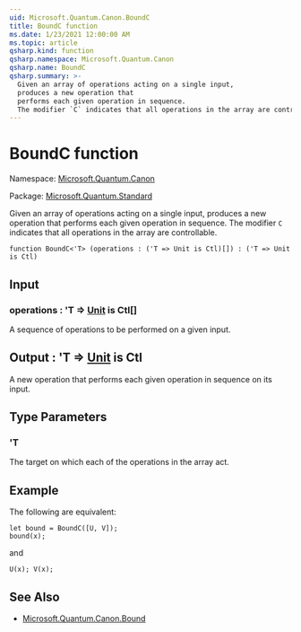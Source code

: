 ```yaml
---
uid: Microsoft.Quantum.Canon.BoundC
title: BoundC function
ms.date: 1/23/2021 12:00:00 AM
ms.topic: article
qsharp.kind: function
qsharp.namespace: Microsoft.Quantum.Canon
qsharp.name: BoundC
qsharp.summary: >-
  Given an array of operations acting on a single input,
  produces a new operation that
  performs each given operation in sequence.
  The modifier `C` indicates that all operations in the array are controllable.
---
```


# BoundC function

Namespace: [Microsoft.Quantum.Canon](xref:Microsoft.Quantum.Canon)

Package: [Microsoft.Quantum.Standard](https://nuget.org/packages/Microsoft.Quantum.Standard)


Given an array of operations acting on a single input,produces a new operation thatperforms each given operation in sequence.The modifier `C` indicates that all operations in the array are controllable.

```qsharp
function BoundC<'T> (operations : ('T => Unit is Ctl)[]) : ('T => Unit is Ctl)
```


## Input

### operations : 'T => [Unit](xref:microsoft.quantum.lang-ref.unit)  is Ctl[]

A sequence of operations to be performed on a given input.



## Output : 'T => [Unit](xref:microsoft.quantum.lang-ref.unit)  is Ctl

A new operation that performs each given operation in sequenceon its input.

## Type Parameters

### 'T

The target on which each of the operations in the array act.

## Example

The following are equivalent:```qsharplet bound = BoundC([U, V]);bound(x);```and```qsharpU(x); V(x);```

## See Also

- [Microsoft.Quantum.Canon.Bound](xref:Microsoft.Quantum.Canon.Bound)